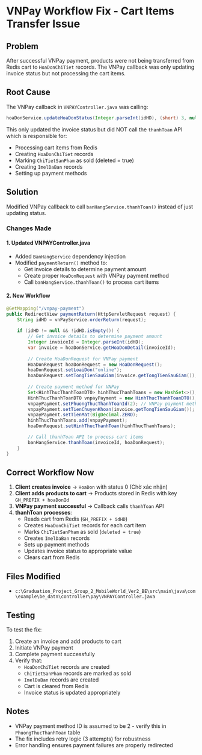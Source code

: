 # VNPay Workflow Fix - Cart Items Transfer Issue

## Problem
After successful VNPay payment, products were not being transferred from Redis cart to `HoaDonChiTiet` records. The VNPay callback was only updating invoice status but not processing the cart items.

## Root Cause
The VNPay callback in `VNPAYController.java` was calling:
```java
hoaDonService.updateHoaDonStatus(Integer.parseInt(idHD), (short) 3, null);
```

This only updated the invoice status but did NOT call the `thanhToan` API which is responsible for:
- Processing cart items from Redis
- Creating `HoaDonChiTiet` records
- Marking `ChiTietSanPham` as sold (deleted = true)
- Creating `ImelDaBan` records
- Setting up payment methods

## Solution
Modified VNPay callback to call `banHangService.thanhToan()` instead of just updating status.

### Changes Made

#### 1. Updated VNPAYController.java
- Added `BanHangService` dependency injection
- Modified `paymentReturn()` method to:
  - Get invoice details to determine payment amount
  - Create proper `HoaDonRequest` with VNPay payment method
  - Call `banHangService.thanhToan()` to process cart items

#### 2. New Workflow
```java
@GetMapping("/vnpay-payment")
public RedirectView paymentReturn(HttpServletRequest request) {
    String idHD = vnPayService.orderReturn(request);
    
    if (idHD != null && !idHD.isEmpty()) {
        // Get invoice details to determine payment amount
        Integer invoiceId = Integer.parseInt(idHD);
        var invoice = hoaDonService.getHoaDonDetail(invoiceId);
        
        // Create HoaDonRequest for VNPay payment
        HoaDonRequest hoaDonRequest = new HoaDonRequest();
        hoaDonRequest.setLoaiDon("online");
        hoaDonRequest.setTongTienSauGiam(invoice.getTongTienSauGiam());
        
        // Create payment method for VNPay
        Set<HinhThucThanhToanDTO> hinhThucThanhToans = new HashSet<>();
        HinhThucThanhToanDTO vnpayPayment = new HinhThucThanhToanDTO();
        vnpayPayment.setPhuongThucThanhToanId(2); // VNPay payment method ID
        vnpayPayment.setTienChuyenKhoan(invoice.getTongTienSauGiam());
        vnpayPayment.setTienMat(BigDecimal.ZERO);
        hinhThucThanhToans.add(vnpayPayment);
        hoaDonRequest.setHinhThucThanhToan(hinhThucThanhToans);

        // Call thanhToan API to process cart items
        banHangService.thanhToan(invoiceId, hoaDonRequest);
    }
}
```

## Correct Workflow Now
1. **Client creates invoice** → `HoaDon` with status 0 (Chờ xác nhận)
2. **Client adds products to cart** → Products stored in Redis with key `GH_PREFIX + hoaDonId`
3. **VNPay payment successful** → Callback calls `thanhToan` API
4. **thanhToan processes**:
   - Reads cart from Redis (`GH_PREFIX + idHD`)
   - Creates `HoaDonChiTiet` records for each cart item
   - Marks `ChiTietSanPham` as sold (`deleted = true`)
   - Creates `ImelDaBan` records
   - Sets up payment methods
   - Updates invoice status to appropriate value
   - Clears cart from Redis

## Files Modified
- `c:\Graduation_Project_Group_2_MobileWorld_Ver2_BE\src\main\java\com\example\be_datn\controller\pay\VNPAYController.java`

## Testing
To test the fix:
1. Create an invoice and add products to cart
2. Initiate VNPay payment
3. Complete payment successfully
4. Verify that:
   - `HoaDonChiTiet` records are created
   - `ChiTietSanPham` records are marked as sold
   - `ImelDaBan` records are created
   - Cart is cleared from Redis
   - Invoice status is updated appropriately

## Notes
- VNPay payment method ID is assumed to be 2 - verify this in `PhuongThucThanhToan` table
- The fix includes retry logic (3 attempts) for robustness
- Error handling ensures payment failures are properly redirected

